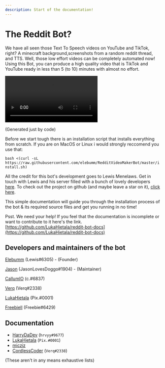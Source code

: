 ```yaml
---
description: Start of the documentation!
---
```


# The Reddit Bot?

We have all seen those Text To Speech videos on YouTube and TikTok, right? A minecraft background,screenshots from a random reddit thread, and TTS. Well, those low effort videos can be completely automated now! Using this Bot, you can produce a high quality video that is TikTok and YouTube ready in less than 5 (to 10) minutes with almost no effort.

![video](./samples/videos/askRedditFinished.mp4)

(Generated just by code)

Before we start tough there is an installation script that installs everything from scratch. If you are on MacOS or Linux i would strongly reccomend you use that:

`bash <(curl -sL https://raw.githubusercontent.com/elebumm/RedditVideoMakerBot/master/install.sh)`

All the credit for this bot's development goes to Lewis Menelaws. Get in touch with Lewis and his server filled with a bunch of lovely developers [here](https://discord.gg/5uw4eCQf6Z). To check out the project on github (and maybe leave a star on it), [click here](https://github.com/elebumm/RedditVideoMakerBot).

This simple documentation will guide you through the installation process of the bot & its required source files and get you running in no time!

Psst. We need your help! If you feel that the documentation is incomplete or want to contribute to it  here's the link. [https://github.com/LukaHietala/reddit-bot-docs](https://github.com/LukaHietala/reddit-bot-docs)

## Developers and maintainers of the bot

[Elebumm](https://github.com/elebumm) (Lewis#6305) - (Founder)

[Jason](https://github.com/JasonLovesDoggo) (JasonLovesDoggo#1904) - (Maintainer)

[CallumIO](https://github.com/CallumIO) (c.#6837)

[Verq](https://github.com/CordlessCoder) (Verq#2338)

[LukaHietala](https://github.com/LukaHietala) (Pix.#0001)

[Freebiell](https://github.com/FreebieII) (Freebie#6429)

## Documentation

* [HarryDaDev](https://github.com/ImmaHarry) (`hrvyy#9677`)
* [LukaHietala](https://github.com/LukaHietala) (`Pix.#0001`)
* [micziz](https://github.com/micziz)
* [CordlessCoder](https://github.com/CordlessCoder) (`Verq#2338`)

(These aren't in any means exhaustive lists)
